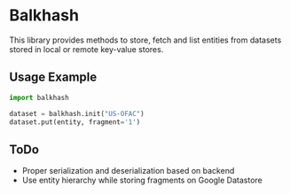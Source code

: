 # Balkhash

This library provides methods to store, fetch and list entities from datasets stored in local or remote key-value
stores.

## Usage Example

```python
import balkhash

dataset = balkhash.init("US-OFAC")
dataset.put(entity, fragment='1')
```

## ToDo

- Proper serialization and deserialization based on backend
- Use entity hierarchy while storing fragments on Google Datastore
